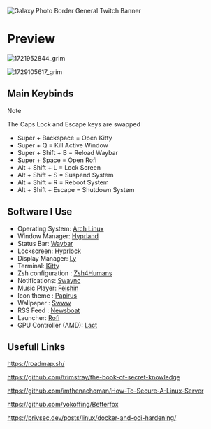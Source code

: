 
![Galaxy Photo Border General Twitch Banner](https://github.com/DHDcc/MyHyprland/assets/146121644/f726db8a-7dd3-479e-9f11-b468de25ad4d)







# Preview
![1721952844_grim](https://github.com/user-attachments/assets/1352ccf6-304d-4b2d-a14f-ca633a71ec60)

![1729105617_grim](https://github.com/user-attachments/assets/4d54e5fe-a466-4725-9799-0e4cb868b396)





## Main Keybinds
> [!NOTE]
> The Caps Lock and Escape keys are swapped

* Super + Backspace = Open Kitty
* Super + Q = Kill Active Window
* Super + Shift + B  = Reload Waybar
* Super + Space = Open Rofi
* Alt + Shift + L = Lock Screen
* Alt + Shift + S = Suspend System
* Alt + Shift + R = Reboot System
* Alt + Shift + Escape = Shutdown System
  
## Software I Use

* Operating System: [Arch Linux](https://archlinux.org/)
* Window Manager: [Hyprland](https://github.com/hyprwm/Hyprland)
* Status Bar: [Waybar](https://github.com/Alexays/Waybar)
* Lockscreen: [Hyprlock](https://github.com/hyprwm/hyprlock)
* Display Manager: [Ly](https://github.com/fairyglade/ly)
* Terminal: [Kitty](https://github.com/kovidgoyal/kitty)
* Zsh configuration : [Zsh4Humans](https://github.com/romkatv/zsh4humans) 
* Notifications: [Swaync](https://github.com/ErikReider/SwayNotificationCenter)
* Music Player: [Feishin](https://github.com/jeffvli/feishin)
* Icon theme : [Papirus](https://github.com/PapirusDevelopmentTeam/papirus-icon-theme)
* Wallpaper : [Swww](https://github.com/LGFae/swww)
* RSS Feed : [Newsboat](https://github.com/newsboat/newsboat) 
* Launcher: [Rofi](https://github.com/lbonn/rofi#wayland-support)
* GPU Controller (AMD): [Lact](https://github.com/ilya-zlobintsev/LACT)

## Usefull Links

https://roadmap.sh/

https://github.com/trimstray/the-book-of-secret-knowledge

https://github.com/imthenachoman/How-To-Secure-A-Linux-Server

https://github.com/yokoffing/Betterfox

https://privsec.dev/posts/linux/docker-and-oci-hardening/




